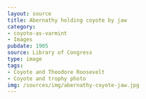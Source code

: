 ```yaml
---
layout: source
title: Abernathy holding coyote by jaw 
category: 
- coyote-as-varmint
- Images
pubdate: 1905
source: Library of Congress
type: image
tags: 
- Coyote and Theodore Roosevelt
- Coyote and trophy photo
img: /sources/img/abernathy-coyote-jaw.jpg
---
```

